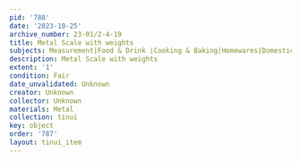 ```yaml
---
pid: '788'
date: '2023-10-25'
archive_number: 23-01/2-4-19
title: Metal Scale with weights
subjects: Measurement|Food & Drink |Cooking & Baking|Homewares|Domestic Labour
description: Metal Scale with weights
extent: '1'
condition: Fair
date_unvalidated: Unknown
creator: Unknown
collector: Unknown
materials: Metal
collection: tinui
key: object
order: '787'
layout: tinui_item
---
```


